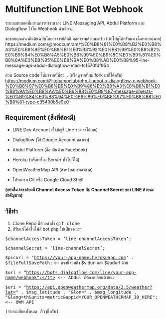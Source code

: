 # Multifunction LINE Bot Webhook
ระบบแชทบอตที่ผสานการทำงานของ LINE Messaging API, Abdul Platform และ Dialogflow ไว้ใน Webhook ตัวเดียว...

<p> ขอขอบคุณแนวคิดต้นฉบับโดยอาจารย์กิตติ มดคำรามด้วยนะครับ (เข้าไปดูได้ครับผม เนื้อหาเยอะมาก) <br> https://medium.com/@modcumram/%E0%B8%81%E0%B8%B2%E0%B8%A3%E0%B8%9E%E0%B8%B1%E0%B8%92%E0%B8%99%E0%B8%B2%E0%B9%84%E0%B8%A5%E0%B8%99%E0%B9%8C%E0%B9%81%E0%B8%8A%E0%B8%95%E0%B8%9A%E0%B8%AD%E0%B8%95-line-message-api-abdul-dialogflow-mad-fcf570fdf954

ส่วน Source code ได้มาจากที่นี่ฮะ... (หรือดูจากที่ผม fork มาก็ได้ครับ) <br>
https://medium.com/@itchampclub/php-linebot-x-dialogflow-x-webhook-%E0%B8%97%E0%B8%B5%E0%B9%88%E0%B8%A3%E0%B8%B1%E0%B8%9A%E0%B8%AA%E0%B9%88%E0%B8%87-message-objects-%E0%B9%84%E0%B8%94%E0%B9%89%E0%B8%97%E0%B8%B8%E0%B8%81-type-c35490b5e9e0

<h2>Requirement (สิ่งที่ต้องมี)</h2>

- LINE Dev Account (ใช้บัญชี Line ของเราได้เลย)

- Dialogflow (ใช้ Google Account ของเรา)

- Abdul Platform (ล็อกอินด้วย Facebook)

- Heroku (หรือเครื่อง Server ทั่วไปก็ได้)

- OpenWeatherMap API (สำหรับสภาพอากาศ)

- โปรแกรม Git หรือ Google Cloud Shell

<b>(อย่าลืมว่าเราต้องมี Channel Access Token กับ Channel Secret ของ LINE ด้วยนะ สำคัญมาก)</b>

## วิธีทำ

1. Clone Repo นี้ด้วยคำสั่ง <tt>git clone</tt><br>
2. ปรับแก้โค้ดในไฟล์ bot.php ให้เป็นของเรา

<tt>$channelAccessToken = ‘line-channelAccessToken’;</tt>

<tt>$channelSecret = ‘line-channelSecret’;</tt>

<tt>$picurl = ‘https://your-app-name.herokuapp.com' . $fileFullSavePath;</tt> <-- ตรงนี้รวมถึง $vidurl และ $audurl ด้วย

<tt>$url = “https://bots.dialogflow.com/line/your-app-name/webhook";</tt> <-- Abdul ก็ต้องเปลี่ยนด้วยนะ

<tt>$uri = "https://api.openweathermap.org/data/2.5/weather?lat=" . $msg_latitude . "&lon=" . $msg_longitude . "&lang=th&units=metric&appid=YOUR_OPENWEATHERMAP_ID_HERE";</tt> <-- OWM API

(รายละเอียดทั้งหมด เร็วๆนี้ครับ)
